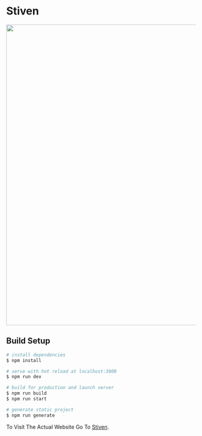 # Stiven

<p align="center"><a href="https://sad-newton-9a4473.netlify.app" target="_blank"><img src="https://i.ibb.co/3f6zMHF/2021-11-26-22-22-57-Window.png" width="800"></a></p>

## Build Setup

```bash
# install dependencies
$ npm install

# serve with hot reload at localhost:3000
$ npm run dev

# build for production and launch server
$ npm run build
$ npm run start

# generate static project
$ npm run generate
```

To Visit The Actual Website Go To [Stiven](https://sad-newton-9a4473.netlify.app/).
